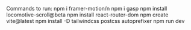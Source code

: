 Commands to run:
 npm i framer-motion/n
 npm i gasp
 npm install locomotive-scroll@beta
 npm install react-router-dom
 npm create vite@latest
 npm install -D tailwindcss postcss autoprefixer
 npm run dev

